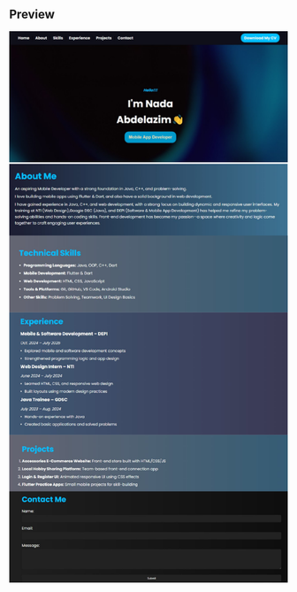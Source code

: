 ## Preview

![Project Preview](https://github.com/nadaabdelazim633/portfolio/blob/main/Screenshot1.jpg?raw=true)
![Project Preview](https://github.com/nadaabdelazim633/portfolio/blob/portfolio-nada/screenshot2.png?raw=true)
